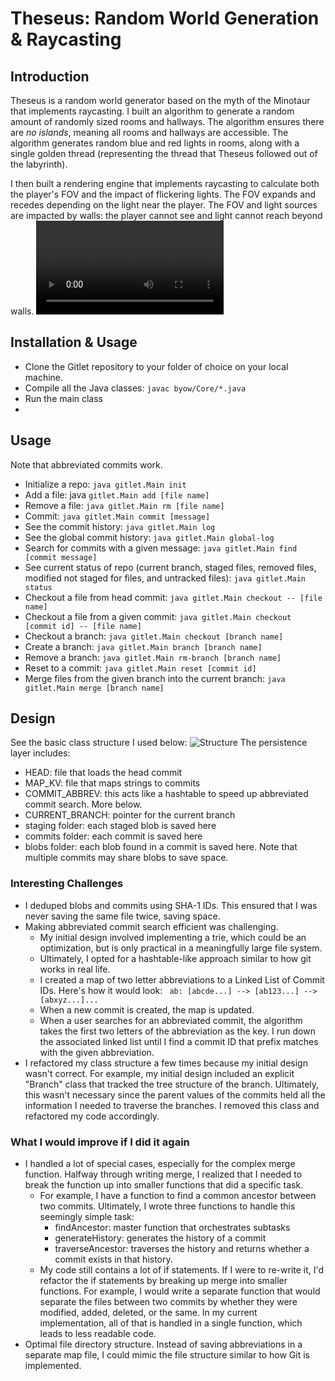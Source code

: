# Theseus: Random World Generation & Raycasting

## Introduction
Theseus is a random world generator based on the myth
of the Minotaur that implements raycasting. I built an algorithm
to generate a random amount of randomly sized rooms and hallways.
The algorithm ensures there are *no islands*, meaning all rooms and hallways
are accessible. The algorithm generates random blue and red lights in rooms, along with a single
golden thread (representing the thread that Theseus followed out of the labyrinth).

I then built a rendering engine that implements raycasting to calculate both
the player's FOV and the impact of flickering lights. The FOV expands and recedes
depending on the light near the player. The FOV and light sources are impacted by
walls: the player cannot see and light cannot reach beyond walls.
![](TheseusFinished.mp4)
## Installation & Usage
- Clone the Gitlet repository to your folder of choice on your local machine.
- Compile all the Java classes:
  ```javac byow/Core/*.java```
- Run the main class
- 

## Usage
Note that abbreviated commits work.
- Initialize a repo: ```java gitlet.Main init```
- Add a file: java ```gitlet.Main add [file name]```
- Remove a file: ```java gitlet.Main rm [file name]```
- Commit: ```java gitlet.Main commit [message]```
- See the commit history: ```java gitlet.Main log```
- See the global commit history: ```java gitlet.Main global-log```
- Search for commits with a given message:
  ```java gitlet.Main find [commit message]```
- See current status of repo (current branch, staged files, removed files, modified not staged for files, and untracked files):
  ```java gitlet.Main status```
- Checkout a file from head commit:
  ```java gitlet.Main checkout -- [file name]```
- Checkout a file from a given commit:
  ```java gitlet.Main checkout [commit id] -- [file name]```
- Checkout a branch:
  ```java gitlet.Main checkout [branch name]```
- Create a branch:
  ```java gitlet.Main branch [branch name]```
- Remove a branch:
  ```java gitlet.Main rm-branch [branch name]```
- Reset to a commit:
  ```java gitlet.Main reset [commit id]```
- Merge files from the given branch into the current branch:
  ```java gitlet.Main merge [branch name]```

## Design
See the basic class structure I used below:
![Structure](https://github.com/konishdutta/cs61b/blob/ed54a1c604c3afb857d2fae143f8da15dfebbf30/proj2/imgs/class_structure.png "Structure")
The persistence layer includes:
- HEAD: file that loads the head commit
- MAP_KV: file that maps strings to commits
- COMMIT_ABBREV: this acts like a hashtable to speed up abbreviated commit search. More below.
- CURRENT_BRANCH: pointer for the current branch
- staging folder: each staged blob is saved here
- commits folder: each commit is saved here
- blobs folder: each blob found in a commit is saved here.
  Note that multiple commits may share blobs to save space.

### Interesting Challenges
- I deduped blobs and commits using SHA-1 IDs. This ensured that
  I was never saving the same file twice, saving space.
- Making abbreviated commit search efficient was challenging.
    - My initial design involved implementing a trie, which
      could be an optimization, but is only practical in a
      meaningfully large file system.
    - Ultimately, I opted for a hashtable-like approach similar to
      how git works in real life.
    - I created a map of two letter abbreviations to a Linked List of Commit IDs. Here's how it would look:
      ``` ab: [abcde...] --> [ab123...] --> [abxyz...]...```
    - When a new commit is created, the map is updated.
    - When a user searches for an abbreviated commit,
      the algorithm takes the first two letters of the
      abbreviation as the key. I run down the associated linked list
      until I find a commit ID that prefix matches with the given abbreviation.
- I refactored my class structure a few times because my
  initial design wasn't correct. For example, my initial design
  included an explicit "Branch" class that tracked the
  tree structure of the branch. Ultimately, this wasn't
  necessary since the parent values of the commits held all the
  information I needed to traverse the branches. I removed this
  class and refactored my code accordingly.

### What I would improve if I did it again
- I handled a lot of special cases, especially for the complex merge function.
  Halfway through writing merge, I realized that I needed to break
  the function up into smaller functions that did a specific task.
    - For example, I have a function to find a common ancestor between two commits. Ultimately, I
      wrote three functions to handle this seemingly simple task:
        - findAncestor: master function that orchestrates subtasks
        - generateHistory: generates the history of a commit
        - traverseAncestor: traverses the history and returns whether a commit exists in that history.
    - My code still contains a lot of if statements. If I were to re-write it,
      I'd refactor the if statements by breaking up merge into smaller functions. For example,
      I would write a separate function that would separate the files between two commits by whether
      they were modified, added, deleted, or the same. In my current implementation, all of that is handled
      in a single function, which leads to less readable code.
- Optimal file directory structure. Instead of saving abbreviations in a
  separate map file, I could mimic the file structure similar to how Git is implemented.
